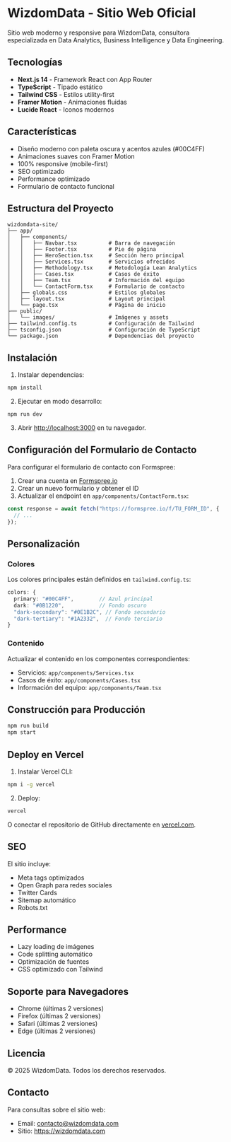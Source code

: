 # WizdomData - Sitio Web Oficial

Sitio web moderno y responsive para WizdomData, consultora especializada en Data Analytics, Business Intelligence y Data Engineering.

## Tecnologías

- **Next.js 14** - Framework React con App Router
- **TypeScript** - Tipado estático
- **Tailwind CSS** - Estilos utility-first
- **Framer Motion** - Animaciones fluidas
- **Lucide React** - Iconos modernos

## Características

- Diseño moderno con paleta oscura y acentos azules (#00C4FF)
- Animaciones suaves con Framer Motion
- 100% responsive (mobile-first)
- SEO optimizado
- Performance optimizado
- Formulario de contacto funcional

## Estructura del Proyecto

```
wizdomdata-site/
├── app/
│   ├── components/
│   │   ├── Navbar.tsx          # Barra de navegación
│   │   ├── Footer.tsx          # Pie de página
│   │   ├── HeroSection.tsx     # Sección hero principal
│   │   ├── Services.tsx        # Servicios ofrecidos
│   │   ├── Methodology.tsx     # Metodología Lean Analytics
│   │   ├── Cases.tsx           # Casos de éxito
│   │   ├── Team.tsx            # Información del equipo
│   │   └── ContactForm.tsx     # Formulario de contacto
│   ├── globals.css             # Estilos globales
│   ├── layout.tsx              # Layout principal
│   └── page.tsx                # Página de inicio
├── public/
│   └── images/                 # Imágenes y assets
├── tailwind.config.ts          # Configuración de Tailwind
├── tsconfig.json               # Configuración de TypeScript
└── package.json                # Dependencias del proyecto
```

## Instalación

1. Instalar dependencias:
```bash
npm install
```

2. Ejecutar en modo desarrollo:
```bash
npm run dev
```

3. Abrir [http://localhost:3000](http://localhost:3000) en tu navegador.

## Configuración del Formulario de Contacto

Para configurar el formulario de contacto con Formspree:

1. Crear una cuenta en [Formspree.io](https://formspree.io)
2. Crear un nuevo formulario y obtener el ID
3. Actualizar el endpoint en `app/components/ContactForm.tsx`:

```typescript
const response = await fetch("https://formspree.io/f/TU_FORM_ID", {
  // ...
});
```

## Personalización

### Colores

Los colores principales están definidos en `tailwind.config.ts`:

```typescript
colors: {
  primary: "#00C4FF",        // Azul principal
  dark: "#0B1220",           // Fondo oscuro
  "dark-secondary": "#0E1B2C", // Fondo secundario
  "dark-tertiary": "#1A2332",  // Fondo terciario
}
```

### Contenido

Actualizar el contenido en los componentes correspondientes:
- Servicios: `app/components/Services.tsx`
- Casos de éxito: `app/components/Cases.tsx`
- Información del equipo: `app/components/Team.tsx`

## Construcción para Producción

```bash
npm run build
npm start
```

## Deploy en Vercel

1. Instalar Vercel CLI:
```bash
npm i -g vercel
```

2. Deploy:
```bash
vercel
```

O conectar el repositorio de GitHub directamente en [vercel.com](https://vercel.com).

## SEO

El sitio incluye:
- Meta tags optimizados
- Open Graph para redes sociales
- Twitter Cards
- Sitemap automático
- Robots.txt

## Performance

- Lazy loading de imágenes
- Code splitting automático
- Optimización de fuentes
- CSS optimizado con Tailwind

## Soporte para Navegadores

- Chrome (últimas 2 versiones)
- Firefox (últimas 2 versiones)
- Safari (últimas 2 versiones)
- Edge (últimas 2 versiones)

## Licencia

© 2025 WizdomData. Todos los derechos reservados.

## Contacto

Para consultas sobre el sitio web:
- Email: contacto@wizdomdata.com
- Sitio: https://wizdomdata.com
